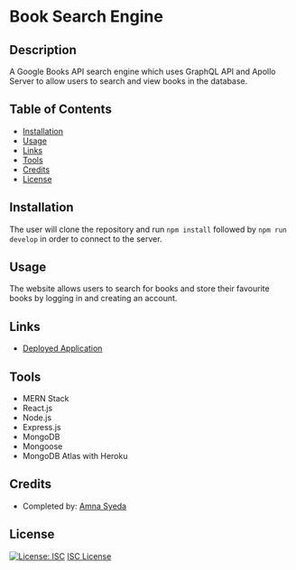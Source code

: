 # Book Search Engine 

## Description
A Google Books API search engine which uses GraphQL API and Apollo Server to allow users to search and view books in the database. 

## Table of Contents
* [Installation](#installation)
* [Usage](#usage)
* [Links](#links)
* [Tools](#tools)
* [Credits](#credits)
* [License](#license)

## Installation 
The user will clone the repository and run `npm install` followed by `npm run develop` in order to connect to the server. 

## Usage 
The website allows users to search for books and store their favourite books by logging in and creating an account. 


## Links
* [Deployed Application](https://agile-savannah-78113.herokuapp.com/)

## Tools
* MERN Stack
* React.js
* Node.js
* Express.js
* MongoDB
* Mongoose
* MongoDB Atlas with Heroku 

## Credits
* Completed by: [Amna Syeda](https://github.com/amnasyeda)

## License
[![License: ISC](https://img.shields.io/badge/License-ISC-blue.svg)](https://opensource.org/licenses/ISC)
[ISC License](https://www.isc.org/licenses/)
